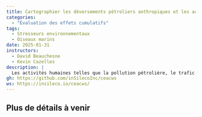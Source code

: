```yaml
---
title: Cartographier les déversements pétroliers anthropiques et les activités industrielles en mer dans le nord-ouest de l’Atlantique pour éclairer la conservation et la gestion marines
categories: 
  - "Évaluation des effets cumulatifs"
tags: 
  - Stresseurs environnementaux
  - Oiseaux marins
date: 2025-01-31
instructors:
  - David Beauchesne
  - Kevin Cazelles
description: | 
  Les activités humaines telles que la pollution pétrolière, le trafic maritime et la lumière artificielle posent des menaces croissantes aux écosystèmes marins. Ce projet dresse un portrait intégré des stress anthropiques dans les eaux atlantiques du Canada à travers un jeu de données spatio-temporel à haute résolution couvrant la zone économique exclusive (ZEE) et ses environs. En combinant des sources de données ouvertes et propriétaires — incluant les programmes ISTOP, NASP, NEEC, AIS et les observations VIIRS — nous avons modélisé des couches de risque représentant les pollutions pétrolières, l’infrastructure offshore, le trafic maritime, et l’exposition lumineuse. Ces couches ont été produites à l’aide de chaînes de traitement reproductibles et sont diffusées sous forme de GeoTIFFs optimisés pour le cloud, accompagnées de métadonnées détaillées. Notre approche soutient une gestion écosystémique des océans fondée sur les données, en comblant d’importantes lacunes pour l’évaluation des effets cumulatifs et la planification de la conservation, notamment pour des espèces vulnérables comme l’océanite cul-blanc.
gh: https://github.com/inSilecoInc/ceacws
ws: https://insileco.io/ceacws/
---
```



## Plus de détails à venir

